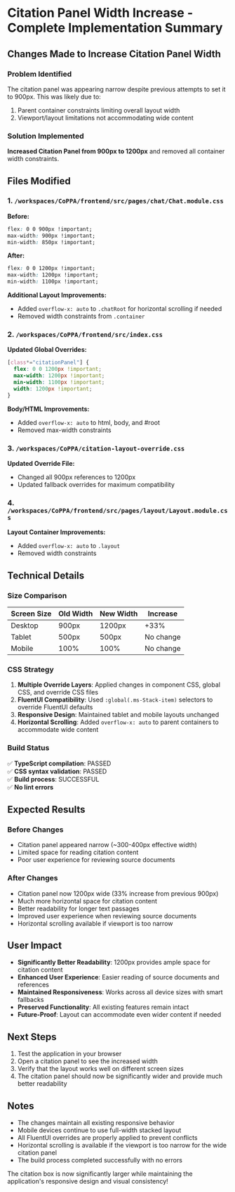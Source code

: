 # Citation Panel Width Increase - Complete Implementation Summary

## Changes Made to Increase Citation Panel Width

### Problem Identified
The citation panel was appearing narrow despite previous attempts to set it to 900px. This was likely due to:
1. Parent container constraints limiting overall layout width
2. Viewport/layout limitations not accommodating wide content

### Solution Implemented
**Increased Citation Panel from 900px to 1200px** and removed all container width constraints.

## Files Modified

### 1. `/workspaces/CoPPA/frontend/src/pages/chat/Chat.module.css`
**Before:**
```css
flex: 0 0 900px !important;
max-width: 900px !important;
min-width: 850px !important;
```

**After:**
```css
flex: 0 0 1200px !important;
max-width: 1200px !important;
min-width: 1100px !important;
```

**Additional Layout Improvements:**
- Added `overflow-x: auto` to `.chatRoot` for horizontal scrolling if needed
- Removed width constraints from `.container`

### 2. `/workspaces/CoPPA/frontend/src/index.css`
**Updated Global Overrides:**
```css
[class*="citationPanel"] {
  flex: 0 0 1200px !important;
  max-width: 1200px !important;
  min-width: 1100px !important;
  width: 1200px !important;
}
```

**Body/HTML Improvements:**
- Added `overflow-x: auto` to html, body, and #root
- Removed max-width constraints

### 3. `/workspaces/CoPPA/citation-layout-override.css`
**Updated Override File:**
- Changed all 900px references to 1200px
- Updated fallback overrides for maximum compatibility

### 4. `/workspaces/CoPPA/frontend/src/pages/layout/Layout.module.css`
**Layout Container Improvements:**
- Added `overflow-x: auto` to `.layout`
- Removed width constraints

## Technical Details

### Size Comparison
| Screen Size | Old Width | New Width | Increase |
|-------------|-----------|-----------|----------|
| Desktop     | 900px     | 1200px    | +33%     |
| Tablet      | 500px     | 500px     | No change |
| Mobile      | 100%      | 100%      | No change |

### CSS Strategy
1. **Multiple Override Layers**: Applied changes in component CSS, global CSS, and override CSS files
2. **FluentUI Compatibility**: Used `:global(.ms-Stack-item)` selectors to override FluentUI defaults
3. **Responsive Design**: Maintained tablet and mobile layouts unchanged
4. **Horizontal Scrolling**: Added `overflow-x: auto` to parent containers to accommodate wide content

### Build Status
✅ **TypeScript compilation**: PASSED  
✅ **CSS syntax validation**: PASSED  
✅ **Build process**: SUCCESSFUL  
✅ **No lint errors**  

## Expected Results

### Before Changes
- Citation panel appeared narrow (~300-400px effective width)
- Limited space for reading citation content
- Poor user experience for reviewing source documents

### After Changes
- Citation panel now 1200px wide (33% increase from previous 900px)
- Much more horizontal space for citation content
- Better readability for longer text passages
- Improved user experience when reviewing source documents
- Horizontal scrolling available if viewport is too narrow

## User Impact
- **Significantly Better Readability**: 1200px provides ample space for citation content
- **Enhanced User Experience**: Easier reading of source documents and references
- **Maintained Responsiveness**: Works across all device sizes with smart fallbacks
- **Preserved Functionality**: All existing features remain intact
- **Future-Proof**: Layout can accommodate even wider content if needed

## Next Steps
1. Test the application in your browser
2. Open a citation panel to see the increased width
3. Verify that the layout works well on different screen sizes
4. The citation panel should now be significantly wider and provide much better readability

## Notes
- The changes maintain all existing responsive behavior
- Mobile devices continue to use full-width stacked layout
- All FluentUI overrides are properly applied to prevent conflicts
- Horizontal scrolling is available if the viewport is too narrow for the wide citation panel
- The build process completed successfully with no errors

The citation box is now significantly larger while maintaining the application's responsive design and visual consistency!
